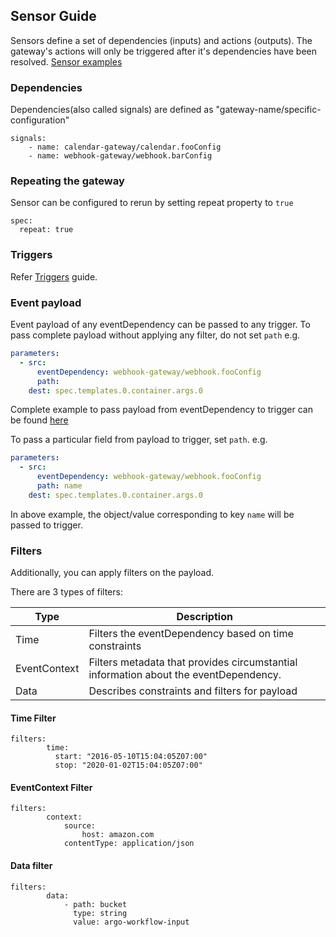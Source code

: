 ## Sensor Guide

Sensors define a set of dependencies (inputs) and actions (outputs). The gateway's actions will only be triggered after it's dependencies have been resolved.
[Sensor examples](https://github.com/argoproj/argo-events/tree/master/examples/sensors)


### Dependencies
Dependencies(also called signals) are defined as "gateway-name/specific-configuration"
``` 
signals:
    - name: calendar-gateway/calendar.fooConfig
    - name: webhook-gateway/webhook.barConfig
```

### Repeating the gateway
Sensor can be configured to rerun by setting repeat property to `true`
``` 
spec:
  repeat: true
```

### Triggers
Refer [Triggers](trigger-guide.md) guide.


### Event payload
Event payload of any eventDependency can be passed to any trigger. To pass complete payload without applying any filter,
do not set ```path```
e.g.
```yaml
parameters:
  - src:
      eventDependency: webhook-gateway/webhook.fooConfig
      path:
    dest: spec.templates.0.container.args.0
``` 

Complete example to pass payload from eventDependency to trigger can be found [here](https://github.com/argoproj/argo-events/blob/master/examples/sensors/webhook.yaml) 

To pass a particular field from payload to trigger, set ```path```. e.g.
```yaml
parameters:
  - src:
      eventDependency: webhook-gateway/webhook.fooConfig
      path: name
    dest: spec.templates.0.container.args.0
```

In above example, the object/value corresponding to key ```name``` will be passed to trigger.  

### Filters
Additionally, you can apply filters on the payload.

There are 3 types of filters:

|   Type   |   Description      |
|----------|-------------------|
|   Time            |   Filters the eventDependency based on time constraints     |
|   EventContext    |   Filters metadata that provides circumstantial information about the eventDependency.      |
|   Data            |   Describes constraints and filters for payload      |

#### Time Filter
``` 
filters:
        time:
          start: "2016-05-10T15:04:05Z07:00"
          stop: "2020-01-02T15:04:05Z07:00"
```

#### EventContext Filter
``` 
filters:
        context:
            source:
                host: amazon.com
            contentType: application/json
```

#### Data filter
```
filters:
        data:
            - path: bucket
              type: string
              value: argo-workflow-input
```
